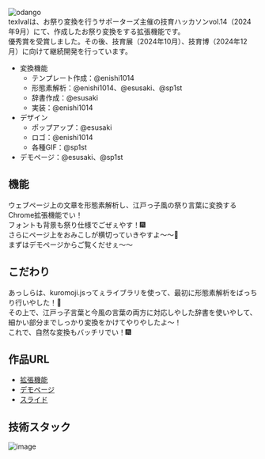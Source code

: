 ![odango](https://github.com/user-attachments/assets/aa68dd7c-e352-41a5-a4e2-304b8c3904f9)  
texlvalは、お祭り変換を行うサポーターズ主催の技育ハッカソンvol.14（2024年9月）にて、作成したお祭り変換をする拡張機能です。  
優秀賞を受賞しました。その後、技育展（2024年10月）、技育博（2024年12月）に向けて継続開発を行っています。

- 変換機能
  - テンプレート作成：@enishi1014
  - 形態素解析：@enishi1014、@esusaki、@sp1st
  - 辞書作成：@esusaki
  - 実装：@enishi1014
- デザイン
  - ポップアップ：@esusaki
  - ロゴ：@enishi1014
  - 各種GIF：@sp1st
- デモページ：@esusaki、@sp1st

## 機能
ウェブページ上の文章を形態素解析し、江戸っ子風の祭り言葉に変換するChrome拡張機能でい！  
フォントも背景も祭り仕様でごぜぇやす！🎆  
さらにページ上をおみこしが横切っていきやすよ～～🏮  
まずはデモページからご覧くだせぇ～～  

## こだわり
あっしらは、kuromoji.jsってぇライブラリを使って、最初に形態素解析をばっちり行いやした！👘  
その上で、江戸っ子言葉と今風の言葉の両方に対応しやした辞書を使いやして、細かい部分までしっかり変換をかけてやりやしたよ～！  
これで、自然な変換もバッチリでい！🎆  

## 作品URL
- [拡張機能](https://chromewebstore.google.com/detail/textval/edhdcmcmaiakchhcembkhonndipcmeob)
- [デモページ](https://demo-textval.vercel.app)
- [スライド](https://www.canva.com/design/DAGQtqYvvWQ/7CXX0bMEJeLtTCfojMpGJw/view)

## 技術スタック
![image](https://github.com/user-attachments/assets/98b3a233-284e-4ab0-9527-a981f3465045)

